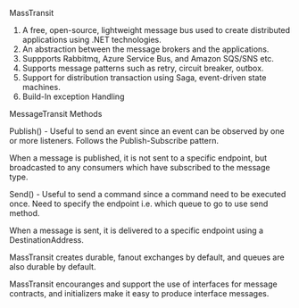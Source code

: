 MassTransit

1) A free, open-source, lightweight message bus used to create distributed applications using .NET technologies.
2) An abstraction between the message brokers and the applications.
3) Suppports Rabbitmq, Azure Service Bus, and Amazon SQS/SNS etc.
4) Supports message patterns such as retry, circuit breaker, outbox.
5) Support for distribution transaction using Saga, event-driven state machines.
6) Build-In exception Handling

MessageTransit Methods

Publish() - Useful to send an event since an event can be observed by one or more listeners. 
Follows the Publish-Subscribe pattern.

When a message is published, it is not sent to a specific endpoint, but broadcasted to any consumers
which have subscribed to the message type.

Send() - Useful to send a command since a command need to be executed once. Need to specify the endpoint
i.e. which queue to go to use send method.

When a message is sent, it is delivered to a specific endpoint using a DestinationAddress.

MassTransit creates durable, fanout exchanges by default, and queues are also durable by default.

MassTransit encouranges and support the use of interfaces for message contracts, and initializers make
it easy to produce interface messages.
